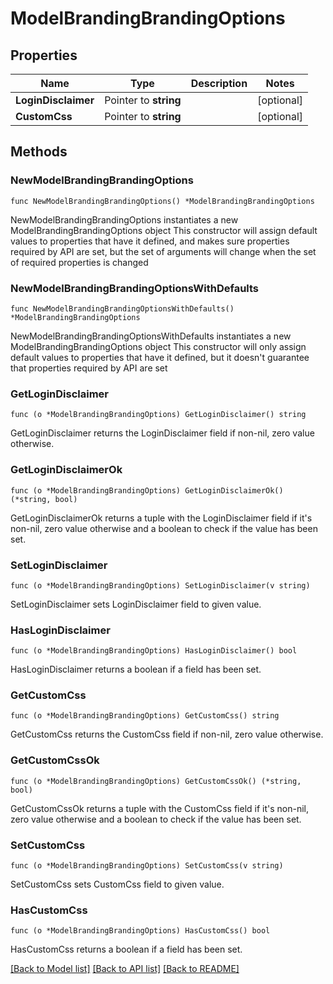 # ModelBrandingBrandingOptions

## Properties

Name | Type | Description | Notes
------------ | ------------- | ------------- | -------------
**LoginDisclaimer** | Pointer to **string** |  | [optional] 
**CustomCss** | Pointer to **string** |  | [optional] 

## Methods

### NewModelBrandingBrandingOptions

`func NewModelBrandingBrandingOptions() *ModelBrandingBrandingOptions`

NewModelBrandingBrandingOptions instantiates a new ModelBrandingBrandingOptions object
This constructor will assign default values to properties that have it defined,
and makes sure properties required by API are set, but the set of arguments
will change when the set of required properties is changed

### NewModelBrandingBrandingOptionsWithDefaults

`func NewModelBrandingBrandingOptionsWithDefaults() *ModelBrandingBrandingOptions`

NewModelBrandingBrandingOptionsWithDefaults instantiates a new ModelBrandingBrandingOptions object
This constructor will only assign default values to properties that have it defined,
but it doesn't guarantee that properties required by API are set

### GetLoginDisclaimer

`func (o *ModelBrandingBrandingOptions) GetLoginDisclaimer() string`

GetLoginDisclaimer returns the LoginDisclaimer field if non-nil, zero value otherwise.

### GetLoginDisclaimerOk

`func (o *ModelBrandingBrandingOptions) GetLoginDisclaimerOk() (*string, bool)`

GetLoginDisclaimerOk returns a tuple with the LoginDisclaimer field if it's non-nil, zero value otherwise
and a boolean to check if the value has been set.

### SetLoginDisclaimer

`func (o *ModelBrandingBrandingOptions) SetLoginDisclaimer(v string)`

SetLoginDisclaimer sets LoginDisclaimer field to given value.

### HasLoginDisclaimer

`func (o *ModelBrandingBrandingOptions) HasLoginDisclaimer() bool`

HasLoginDisclaimer returns a boolean if a field has been set.

### GetCustomCss

`func (o *ModelBrandingBrandingOptions) GetCustomCss() string`

GetCustomCss returns the CustomCss field if non-nil, zero value otherwise.

### GetCustomCssOk

`func (o *ModelBrandingBrandingOptions) GetCustomCssOk() (*string, bool)`

GetCustomCssOk returns a tuple with the CustomCss field if it's non-nil, zero value otherwise
and a boolean to check if the value has been set.

### SetCustomCss

`func (o *ModelBrandingBrandingOptions) SetCustomCss(v string)`

SetCustomCss sets CustomCss field to given value.

### HasCustomCss

`func (o *ModelBrandingBrandingOptions) HasCustomCss() bool`

HasCustomCss returns a boolean if a field has been set.


[[Back to Model list]](../README.md#documentation-for-models) [[Back to API list]](../README.md#documentation-for-api-endpoints) [[Back to README]](../README.md)


